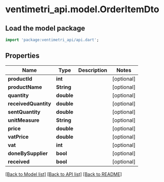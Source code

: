 # ventimetri_api.model.OrderItemDto

## Load the model package
```dart
import 'package:ventimetri_api/api.dart';
```

## Properties
Name | Type | Description | Notes
------------ | ------------- | ------------- | -------------
**productId** | **int** |  | [optional] 
**productName** | **String** |  | [optional] 
**quantity** | **double** |  | [optional] 
**receivedQuantity** | **double** |  | [optional] 
**sentQuantity** | **double** |  | [optional] 
**unitMeasure** | **String** |  | [optional] 
**price** | **double** |  | [optional] 
**vatPrice** | **double** |  | [optional] 
**vat** | **int** |  | [optional] 
**doneBySupplier** | **bool** |  | [optional] 
**received** | **bool** |  | [optional] 

[[Back to Model list]](../README.md#documentation-for-models) [[Back to API list]](../README.md#documentation-for-api-endpoints) [[Back to README]](../README.md)


